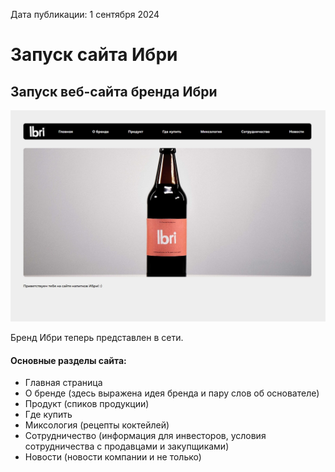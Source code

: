 <span>Дата публикации: 1 сентября 2024</span>

Запуск сайта Ибри
=
Запуск веб-сайта бренда Ибри
-
![Сайт Ибри](/images/post-images/zapusk-sajta-ibri.jpg)

Бренд Ибри теперь представлен в сети.

#### Основные разделы сайта:
* Главная страница
* О бренде (здесь выражена идея бренда и пару слов об основателе)
* Продукт (спиков продукции)
* Где купить 
* Миксология (рецепты коктейлей)
* Сотрудничество (информация для инвесторов, условия сотрудничества с продавцами и закупщиками)
* Новости (новости компании и не только)

<!-- <span>Автор: Богучарский Северин</span> -->